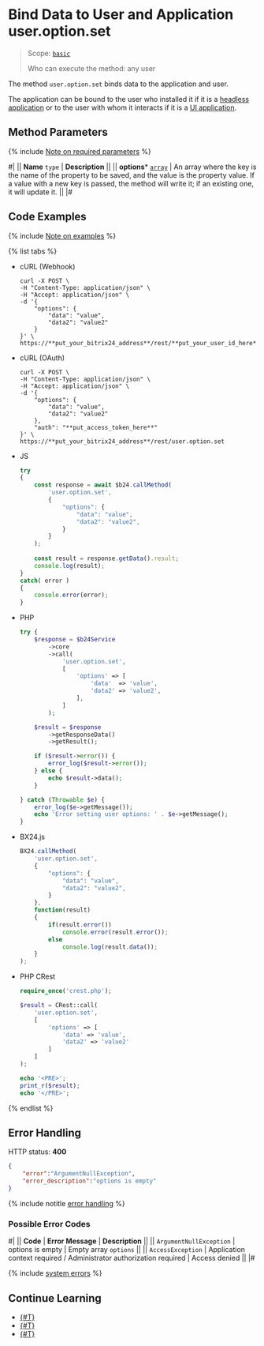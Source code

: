 # Bind Data to User and Application user.option.set

> Scope: [`basic`](../../scopes/permissions.md)
>
> Who can execute the method: any user

The method `user.option.set` binds data to the application and user.

The application can be bound to the user who installed it if it is a [headless application](../../../local-integrations/serverside-local-app-with-no-ui.md) or to the user with whom it interacts if it is a [UI application](../../../local-integrations/serverside-local-app-with-ui.md).

## Method Parameters

{% include [Note on required parameters](../../../_includes/required.md) %}

#|
|| **Name**
`type` | **Description** ||
|| **options***
[`array`](../../data-types.md) | An array where the key is the name of the property to be saved, and the value is the property value. If a value with a new key is passed, the method will write it; if an existing one, it will update it. ||
|#

## Code Examples

{% include [Note on examples](../../../_includes/examples.md) %}

{% list tabs %}

- cURL (Webhook)

    ```curl
    curl -X POST \
    -H "Content-Type: application/json" \
    -H "Accept: application/json" \
    -d '{
        "options": {
            "data": "value",
            "data2": "value2"
        }
    }' \
    https://**put_your_bitrix24_address**/rest/**put_your_user_id_here**/**put_your_webhook_here**/user.option.set
    ```

- cURL (OAuth)

    ```curl
    curl -X POST \
    -H "Content-Type: application/json" \
    -H "Accept: application/json" \
    -d '{
        "options": {
            "data": "value",
            "data2": "value2"
        },
        "auth": "**put_access_token_here**"
    }' \
    https://**put_your_bitrix24_address**/rest/user.option.set
    ```

- JS

    ```js
    try
    {
        const response = await $b24.callMethod(
            'user.option.set',
            {
                "options": {
                    "data": "value",
                    "data2": "value2",
                }
            }
        );
        
        const result = response.getData().result;
        console.log(result);
    }
    catch( error )
    {
        console.error(error);
    }
    ```

- PHP

    ```php
    try {
        $response = $b24Service
            ->core
            ->call(
                'user.option.set',
                [
                    'options' => [
                        'data'  => 'value',
                        'data2' => 'value2',
                    ],
                ]
            );
    
        $result = $response
            ->getResponseData()
            ->getResult();
    
        if ($result->error()) {
            error_log($result->error());
        } else {
            echo $result->data();
        }
    
    } catch (Throwable $e) {
        error_log($e->getMessage());
        echo 'Error setting user options: ' . $e->getMessage();
    }
    ```

- BX24.js

    ```js
    BX24.callMethod(
        'user.option.set',
        {
            "options": {
                "data": "value",
                "data2": "value2",
            }
        },
        function(result)
        {
            if(result.error())
                console.error(result.error());
            else
                console.log(result.data());
        }
    );
    ```

- PHP CRest

    ```php
    require_once('crest.php');

    $result = CRest::call(
        'user.option.set',
        [
            'options' => [
                'data' => 'value',
                'data2' => 'value2'
            ]
        ]
    );

    echo '<PRE>';
    print_r($result);
    echo '</PRE>';
    ```

{% endlist %}

## Error Handling

HTTP status: **400**

```json
{
    "error":"ArgumentNullException",
    "error_description":"options is empty"
}
```

{% include notitle [error handling](../../../_includes/error-info.md) %}

### Possible Error Codes

#|
|| **Code** | **Error Message** | **Description** ||
|| `ArgumentNullException` | options is empty | Empty array `options`  ||
|| `AccessException` | Application context required / Administrator authorization required | Access denied ||
|#

{% include [system errors](../../../_includes/system-errors.md) %}

## Continue Learning

- [{#T}](./app-option-set.md)
- [{#T}](./app-option-get.md)
- [{#T}](./user-option-get.md)
